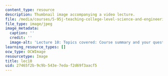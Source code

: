 ```yaml
---
content_type: resource
description: Thumbnail image accompanying a video lecture.
file: /media/courses/5-95j-teaching-college-level-science-and-engineering-spring-2009/27465f2b9c9b543e7edaf2d69f3aacf5_lec10.jpg
file_type: image/jpeg
image_metadata:
  caption: ''
  credit: ''
  image-alt: 'Lecture 10: Topics covered: Course summary and your questions'
learning_resource_types: []
ocw_type: OCWImage
resourcetype: Image
title: lec10
uid: 27465f2b-9c9b-543e-7eda-f2d69f3aacf5
---
```

